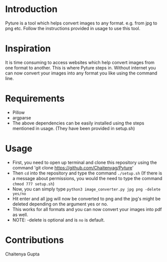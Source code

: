 # Introduction
Pyture is a tool which helps convert images to any format. e.g. from jpg to png etc. Follow the instructions provided in usage to use this tool.

# Inspiration
It is time consuming to access websites which help convert images from one format to another. This is where Pyture steps in. 
Without internet you can now convert your images into any format you like using the command line. 

# Requirements
- Pillow
- argparse
- The above dependencies can be easily installed using the steps mentioned in usage. (They have been provided in setup.sh)

# Usage
- First, you need to open up terminal and clone this repository using the command 'git clone https://github.com/Chaitenyag/Pyture'  
- Then `cd` into the repository and type the command `./setup.sh` (If there is a message about permissions, you would the need to type the command `chmod 777 setup.sh`)
- Now, you can simply type `python3 image_converter.py jpg png -delete yes/no`
- Hit enter and all jpg will now be converted to png and the jpg's might be deleted depending on the argument yes or no.
- This works for all formats and you can now convert your images into pdf as well.
- NOTE: -delete is optional and is `no` is default.

# Contributions
Chaitenya Gupta
